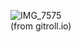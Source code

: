 ![IMG_7575](https://github.com/irgolic/irgolic/assets/24586651/c68d4aea-54f4-4d32-857d-24c646e3e133)  
(from gitroll.io)
<!--
**irgolic/irgolic** is a ✨ _special_ ✨ repository because its `README.md` (this file) appears on your GitHub profile.

Here are some ideas to get you started:

- 🔭 I’m currently working on ...
- 🌱 I’m currently learning ...
- 👯 I’m looking to collaborate on ...
- 🤔 I’m looking for help with ...
- 💬 Ask me about ...
- 📫 How to reach me: ...
- 😄 Pronouns: ...
- ⚡ Fun fact: ...
-->

